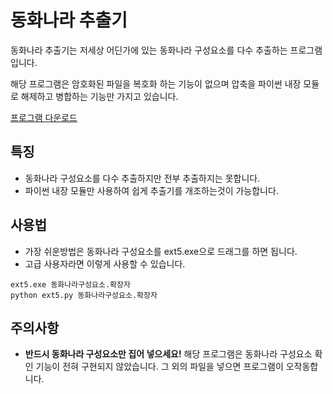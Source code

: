 # 동화나라 추출기
동화나라 추출기는 저세상 어딘가에 있는 동화나라 구성요소를 다수 추출하는 프로그램입니다.

해당 프로그램은 암호화된 파일을 복호화 하는 기능이 없으며 압축을 파이썬 내장 모듈로 해제하고 병합하는 기능만 가지고 있습니다.

[프로그램 다운로드](https://github.com/ccvv804/FairyTaleExtractor/releases)

## 특징
* 동화나라 구성요소를 다수 추출하지만 전부 추출하지는 못합니다.
* 파이썬 내장 모듈만 사용하여 쉽게 추출기를 개조하는것이 가능합니다.

## 사용법
* 가장 쉬운방법은 동화나라 구성요소를 ext5.exe으로 드래그를 하면 됩니다.
* 고급 사용자라면 이렇게 사용할 수 있습니다.
```
ext5.exe 동화나라구성요소.확장자
python ext5.py 동화나라구성요소.확장자
```
## 주의사항
* **반드시 동화나라 구성요소만 집어 넣으세요!** 해당 프로그램은 동화나라 구성요소 확인 기능이 전혀 구현되지 않았습니다. 그 외의 파일을 넣으면 프로그램이 오작동합니다.

